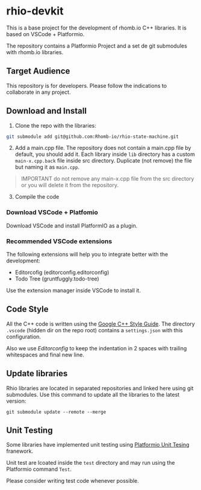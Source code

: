 # rhio-devkit

This is a base project for the development of rhomb.io C++ libraries. It is based on VSCode + Platformio.

The repository contains a Platformio Project and a set de git submodules with rhomb.io libraries.

## Target Audience

This repository is for developers. Please follow the indications to collaborate in any project.

## Download and Install

1. Clone the repo with the libraries:

```bash
git submodule add git@github.com:Rhomb-io/rhio-state-machine.git
```

2. Add a main.cpp file. The repository does not contain a main.cpp file by default, you should add it. Each library inside `lib` directory has a custom `main-x.cpp.back` file inside src directory. Duplicate (not remove) the file but naming it as `main.cpp`.

> IMPORTANT do not remove any main-x.cpp file from the src directory or you will delete it from the repository.

3. Compile the code

### Download VSCode + Platfomio

Download VSCode and install PlatformIO as a plugin.

### Recommended VSCode extensions

The following extensions will help you to integrate better with the development:

* Editorcofig (editorconfig.editorconfig)
* Todo Tree (gruntfuggly.todo-tree)

Use the extension manager inside VSCode to install it.

## Code Style

All the C++ code is written using the [Google C++ Style Guide](https://google.github.io/styleguide/cppguide.html). The directory `.vscode` (hidden dir on the repo root) contains a `settings.json` with this configuration.

Also we use _Editorconfig_ to keep the indentation in 2 spaces with trailing whitespaces and final new line.

## Update libraries

Rhio libraries are located in separated repositories and linked here using git submodules. Use this command to update all the libraries to the latest version:

```
git submodule update --remote --merge
```

## Unit Testing

Some libraries have implemented unit testing using [Platformio Unit Tesing](https://docs.platformio.org/en/latest/plus/unit-testing.html) franework.

Unit test are lcoated inside the `test` directory and may run using the Platformio command `Test`.

Please consider writing test code whenever possible.
